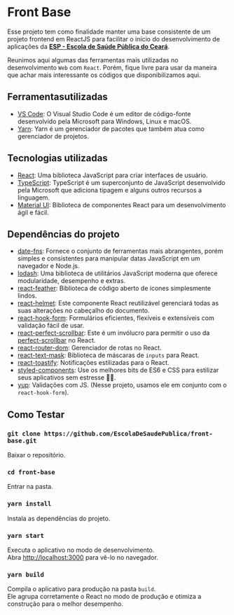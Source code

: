 # Front Base

Esse projeto tem como finalidade manter uma base consistente de um projeto frontend em ReactJS para facilitar o início do desenvolvimento de aplicações da [**ESP - Escola de Saúde Pública do Ceará**](https://www.esp.ce.gov.br/).

Reunimos aqui algumas das ferramentas mais utilizadas no desenvolvimento `Web` com `React`. Porém, fique livre para usar da maneira que achar mais interessante os códigos que disponibilizamos aqui.

## Ferramentasutilizadas

- [VS Code](https://code.visualstudio.com/): O Visual Studio Code é um editor de código-fonte desenvolvido pela Microsoft para Windows, Linux e macOS.
- [Yarn](https://yarnpkg.com/): Yarn é um gerenciador de pacotes que também atua como gerenciador de projetos.

## Tecnologias utilizadas

- [React](https://pt-br.reactjs.org/): Uma biblioteca JavaScript para criar interfaces de usuário.
- [TypeScript](https://www.typescriptlang.org/): TypeScript é um superconjunto de JavaScript desenvolvido pela Microsoft que adiciona tipagem e alguns outros recursos a linguagem.
- [Material UI](https://material-ui.com/pt/): Biblioteca de componentes React para um desenvolvimento ágil e fácil.

## Dependências do projeto

- [date-fns](https://date-fns.org/): Fornece o conjunto de ferramentas mais abrangentes, porém simples e consistentes para manipular datas JavaScript em um navegador e Node.js.
- [lodash](https://lodash.com/): Uma biblioteca de utilitários JavaScript moderna que oferece modularidade, desempenho e extras.
- [react-feather](https://github.com/feathericons/react-feather): Biblioteca de código aberto de ícones simplesmente lindos.
- [react-helmet](https://github.com/nfl/react-helmet): Este componente React reutilizável gerenciará todas as suas alterações no cabeçalho do documento.
- [react-hook-form](https://react-hook-form.com/): Formulários eficientes, flexíveis e extensíveis com validação fácil de usar.
- [react-perfect-scrollbar](https://github.com/goldenyz/react-perfect-scrollbar): Este é um invólucro para permitir o uso da [perfect-scrollbar](https://github.com/noraesae/perfect-scrollbar) no React.
- [react-router-dom](https://reactrouter.com/web/guides/quick-start): Gerenciador de rotas no React.
- [react-text-mask](https://github.com/text-mask/text-mask): Biblioteca de máscaras de `inputs` para React.
- [react-toastify](https://fkhadra.github.io/react-toastify/introduction): Notificações estilizadas para o React.
- [styled-components](link): Use os melhores bits de ES6 e CSS para estilizar seus aplicativos sem estresse 💅🏾.
- [yup](link): Validações com JS. (Nesse projeto, usamos ele em conjunto com o `react-hook-form`).

## Como Testar

### `git clone https://github.com/EscolaDeSaudePublica/front-base.git`

Baixar o repositório.

### `cd front-base`

Entrar na pasta.

### `yarn install`

Instala as dependências do projeto.

### `yarn start`

Executa o aplicativo no modo de desenvolvimento.\
Abra [http://localhost:3000](http://localhost:3000) para vê-lo no navegador.

### `yarn build`

Compila o aplicativo para produção na pasta `build`.\
Ele agrupa corretamente o React no modo de produção e otimiza a construção para o melhor desempenho.
